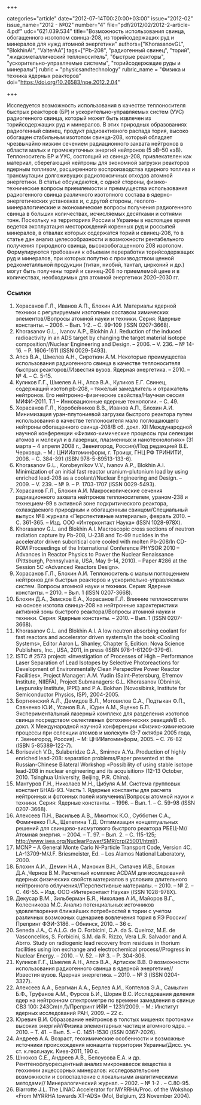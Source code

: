 +++

categories="article"
date="2012-07-14T00:20:00+03:00"
issue="2012-02"
issue_name="2012 - №02"
number="4"
file="pdf/2012/02/2012-2-article-4.pdf"
udc="621.039.534"
title="Возможность использования свинца, обогащенного изотопом свинца-208, из торийсодержащих руд и минералов для нужд атомной энергетики"
authors=["KhorasanovGL", "BlokhinAI", "ValterAA"]
tags=["Pb-208", "радиогенный свинец", "торий", "жидкометаллический теплоноситель", "быстрые реакторы", "ускорительно-управляемые системы", "торийсодержащие руды и минералы"]
rubric = "physicsandtechnology"
rubric_name = "Физика и техника ядерных реакторов"
doi="https://doi.org/10.26583/npe.2012.2.04"

+++

Исследуется возможность использования в качестве теплоносителя быстрых реакторов (БР) и ускорительно-управляемых систем (УУС) радиогенного свинца, который может быть извлечен из торийсодержащих руд и минералов. В этих природных образованиях радиогенный свинец, продукт радиоактивного распада тория, высоко обогащен стабильным изотопом свинца-208, который обладает чрезвычайно низким сечением радиационного захвата нейтронов в области малых и промежуточных энергий нейтронов (5 эВ–50 кэВ). Теплоноситель БР и УУС, состоящий из свинца-208, привлекателен как материал, сберегающий нейтроны для экономной загрузки реакторов ядерным топливом, расширенного воспроизводства ядерного топлива и трансмутации долгоживущих радиотоксичных отходов атомной энергетики. В статье обсуждаются, с одной стороны, физико-технические вопросы приемлемости и преимущества использования радиогенного свинца различного изотопного состава в ядерно-энергетических установках и, с другой стороны, геолого-минералогические и экономические вопросы получения радиогенного свинца в больших количествах, исчисляемых десятками и сотнями тонн. Поскольку на территориях России и Украины в настоящее время ведется эксплуатация месторождений коренных руд и россыпей минералов, в отвалах которых содержатся торий и свинец-208, то в статье дан анализ целесообразности и возможности рентабельного получения природного свинца, высокообогащенного 208 изотопом. Формулируются требования к объемам переработки торийсодержащих руд и минералов, при которых попутно с производством ценной редкометалльной продукции (титан, ниобий, тантал, цирконий и др.) могут быть получены торий и свинец-208 по приемлемой цене и в количествах, необходимых для атомной энергетики 2020–2030 гг.

### Ссылки

1. Хорасанов Г.Л., Иванов А.П., Блохин А.И. Материалы ядерной техники с регулируемым изотопным составом химических элементов//Вопросы атомной науки и техники. Серия: Ядерные константы. – 2006. – Вып. 1-2. – С. 99-109 (ISSN 0207-3668).
2. Khorasanov G.L., Ivanov A.P., Blokhin A.I. Reduction of the induced radioactivity in an ADS target by changing the target material isotope composition//Nuclear Engineering and Design. – 2006. – V. 236. – № 14-16. – Р. 1606-1611 (ISSN 0029-5493).
3. Апсэ В.А., Шмелев А.Н., Сироткин А.М. Некоторые преимущества использования радиогенного свинца в качестве теплоносителя быстрых реакторов//Известия вузов. Ядерная энергетика. – 2010. – № 4. – С. 5-15.
4. Куликов Г.Г., Шмелев А.Н., Апсэ В.А., Куликов Е.Г. Свинец, содержащий изотоп pb-208, – тяжелый замедлитель и отражатель нейтронов. Его нейтронно-физические свойства/Научная сессия МИФИ-2011. Т.1 – Инновационные ядерные технологии. – С. 49.
5. Хорасанов Г.Л., Коробейников В.В., Иванов А.П., Блохин А.И. Минимизация уран-плутониевой загрузки быстрого реактора путем использования в качестве теплоносителя мало поглощающего нейтроны обогащенного свинца-208/В сб. докл. XII Международной научной конференции «Физико-химические процессы при селекции атомов и молекул и в лазерных, плазменных и нанотехнологиях» (31 марта – 4 апреля 2008 г., Звенигород, Россия)/Под редакцией В.Е. Черковца. – М.: ЦНИИатоминформ, г. Троицк, ГНЦ РФ ТРИНИТИ, 2008. – С. 384-391 (ISBN 978-5-89513-133-6).
6. Khorasanov G.L., Korobeynikov V.V., Ivanov A.P., Blokhin A.I. Minimization of an initial fast reactor uranium-plutonium load by using enriched lead-208 as a coolant//Nuclear Engineering and Design. – 2009. – V. 239. – № 9. – Р. 1703-1707 (ISSN 0029-5493).
7. Хорасанов Г.Л., Блохин А.И. Макроскопические сечения радиационного захвата нейтронов теплоносителем, ураном-238 и технецием-99 в активной зоне подкритического реактора, охлаждаемого природным и обогащенным свинцом/Специальный выпуск №8 журнала «Перспективные материалы», февраль 2010. – С. 361-365. – Изд. ООО «Интерконтакт Наука» (ISSN 1028-978X).
8. Khorasanov G.L. and Blokhin A.I. Macroscopic cross sections of neutron radiation capture by Pb-208, U-238 and Tc-99 nuclides in the accelerator driven subcritical core cooled with molten Pb-208/In CD-ROM Proceedings of the International Conference PHYSOR 2010 – Advances in Reactor Physics to Power the Nuclear Renaissance (Pittsburgh, Pennsylvania, USA, May 9-14, 2010). – Paper #286 at the Session 5C «Advanced Reactors Design».
9. Хорасанов Г.Л., Блохин А.И. Теплоноситель с малым поглощением нейтронов для быстрых реакторов и ускорительно-управляемых систем. Вопросы атомной науки и техники. Серия: Ядерные константы. – 2010. – Вып. 1 (ISSN 0207-3668).
10. Блохин Д.А., Земсков Е.А., Хорасанов Г.Л. Влияние теплоносителя на основе изотопа свинца-208 на нейтронные характеристики активной зоны быстрого реактора//Вопросы атомной науки и техники. Серия: Ядерные константы. – 2010. – Вып. 1 (ISSN 0207-3668).
11. Khorasanov G.L. and Blokhin A.I. A low neutron absorbing coolant for fast reactors and accelerator driven systems/In the book «Cooling Systems», Editor Aaron L. Shanley, Chapter 5, Edition: Nova Science Publishers, Inc., USA, 2011, in press (ISBN 978-1-61209-379-6).
12. ISTC # 2573 project: «Investigation of Processes of High – Performance Laser Separation of Lead Isotopes by Selective Photoreactions for Development of Environmentally Clean Perspective Power Reactor Facilities», Project Manager: A.M. Yudin (Saint-Petersburg, Efremov Institute, NIIEFA), Project Submanagers: G.L. Khorasanov (Obninsk, Leypunsky Institute, IPPE) and P.A. Bokhan (Novosibirsk, Institute for Semiconductor Physics, ISP), 2004-2005.
13. Бортнянский А.Л., Демидов В.Л., Мотовилов С.А., Подтыкан Ф.П., Савченко Ю.И., Усанов В.А., Юдин А.М., Яценко Б.П. Экспериментальный лазерный комплекс для разделения изотопов свинца посредством селективных фотохимических реакций/В сб. докл. X Международной научной конференции «Физико-химические процессы при селекции атомов и молекул» (3-7 октября 2005 года, г. Звенигород, Россия). – М: ЦНИИатоминформ, 2005. – С. 76-82 (ISBN 5-85389-122-7).
14. Borisevich V.D., Sulaberidze G.A., Smirnov A.Yu. Production of highly enriched lead-208: separation problems/Paper presented at the Russian-Chinese Bilateral Workshop «Possibility of using stable isotope lead-208 in nuclear engineering and its acquisition» (12-13 October, 2010. Tsinghua University, Beijing, P.R. China).
15. Мантуров Г.Н., Николаев М.Н., Цибуля А.М. Система групповых констант БНАБ-93. Часть 1. Ядерные константы для расчета нейтронных и фотонных полей излучения//Вопросы атомной науки и техники. Серия: Ядерные константы. – 1996. – Вып. 1. – С. 59-98 (ISSN 0207-3668).
16. Алексеев П.Н., Васильев А.В., Микитюк К.О., Субботин С.А., Фомиченко П.А., Щепетина Т.Д. Оптимизация концептуальных решений для свинцово-висмутового быстрого реактора РБЕЦ-М// Атомная энергия. – 2004. – Т. 97. – Вып. 2. – С. 115-125; http://www.iaea.org/NuclearPower/SMR/crpi25001/html/).
17. MCNP – A General Monte Carlo N-Particle Transport Code, Version 4C. LA-13709-M/J.F. Briesmeister, Ed. – Los Alamos National Laboratory, 2000.
18. Блохин А.И., Демин Н.А., Манохин В.Н., Сипачев И.В., Блохин Д.А.,Чернов В.М. Расчетный комплекс ACDAM для исследований ядерных физических свойств материалов в условиях длительного нейтронного облучения//Перспективные материалы. – 2010. – № 2. – С. 46-55. – Изд. ООО «Интерконтакт Наука» (ISSN 1028-978X).
19. Декусар В.М., Зильберман Б.Я., Николаев А.И., Майоров В.Г., Колесникова М.С. Анализ потенциальных источников удовлетворения ближайших потребностей в тории с учетом различных возможных сценариев вовлечения тория в ЯЭ России/Препринт ФЭИ-3186. – Обнинск, 2010. – 36 с.
20. Seneda J.A., C.A.L.G. de O. Forbicini, C.A. da S. Queiroz, M.E. de Vasconcellos, S. Forbicini, S.M. da R. Rizzo, Vera L.R. Salvador and A. Abrгo. Study on radiogenic lead recovery from residues in thorium facilities using ion exchange and electrochemical process//Progress in Nuclear Energy. – 2010. – V. 52. – № 3. – Р. 304-306.
21. Куликов Г.Г., Шмелев А.Н., Апсэ В.А., Артисюк В.В. О возможности использования радиогенного свинца в ядерной энергетике//Известия вузов. Ядерная энергетика. – 2010. – № 3 (ISSN 0204-3327).
22. Алексеев А.А., Бергман А.А., Берлев А.И., Коптелов Э.А., Самылин Б.Ф., Труфанов А.М., Фурсов Б.И., Шорин В.С. Исследования деления ядер на нейтронном спектрометре по времени замедления в свинце СВЗ 100: 243Cm(n,f)/Препринт ИЯИ – 1231/2009. – М.: Институт ядерных исследований РАН, 2009. – 22 с.
23. Юревич В.И. Образование нейтронов в толстых мишенях протонами высоких энергий//Физика элементарных частиц и атомного ядра. – 2010. – Т. 41. – Вып. 5. – С. 1451-1530 (ISSN 0367-2026).
24. Андреев А.A. Возраст, геохимические особенности и возможные источники происхождения монацита территории Украины/Дисс. уч. ст. к.геол.наук. Киев-2011, 190 с.
25. Шнюков С.Е., Андреев А.В., Белоусова Е.А. и др. Рентгенофлуоресцентный анализ микронавесок вещества в геохимии акцессорных минералов: исследовательские возможности и сопоставление с локальными аналитическими методами// Минералогический журнал. – 2002. – № 1-2 . – С.80-95.
26. Biarrotte J.L. The LINAC Accelerator for MYRRHA/Proc. of the Wokshop «From MYRRHA towards XT-ADS» (Mol, Belgium, 23 November 2004).